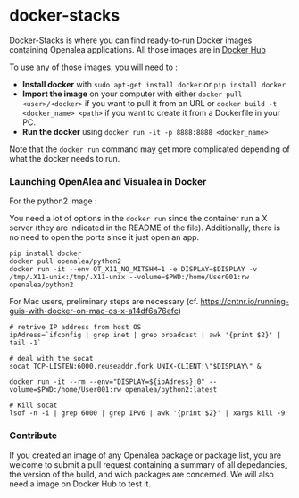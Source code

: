 # docker-stacks
Docker-Stacks is where you can find ready-to-run Docker images containing Openalea applications.
All those images are in [Docker Hub](https://hub.docker.com/)

To use any of those images, you will need to : 
- **Install docker** with ```sudo apt-get install docker``` or ```pip install docker```
- **Import the image** on your computer with either ```docker pull <user>/<docker>``` if you want to pull it from an URL or ```docker build -t <docker_name> <path>``` if you want to create it from a Dockerfile in your PC.
- **Run the docker** using ```docker run -it -p 8888:8888 <docker_name>```

Note that the `docker run` command may get more complicated depending of what the docker needs to run.

### Launching OpenAlea and Visualea in Docker 

For the python2 image : 

You need a lot of options in the `docker run` since the container run a X server (they are indicated in the README of the file).
Additionally, there is no need to open the ports since it just open an app.

```
pip install docker
docker pull openalea/python2
docker run -it --env QT_X11_NO_MITSHM=1 -e DISPLAY=$DISPLAY -v /tmp/.X11-unix:/tmp/.X11-unix --volume=$PWD:/home/User001:rw openalea/python2
```

For Mac users, preliminary steps are necessary (cf. https://cntnr.io/running-guis-with-docker-on-mac-os-x-a14df6a76efc)

```
# retrive IP address from host OS
ipAdress=`ifconfig | grep inet | grep broadcast | awk '{print $2}' | tail -1`

# deal with the socat
socat TCP-LISTEN:6000,reuseaddr,fork UNIX-CLIENT:\"$DISPLAY\" &

docker run -it --rm --env="DISPLAY=${ipAdress}:0" --volume=$PWD:/home/User001:rw openalea/python2:latest

# Kill socat
lsof -n -i | grep 6000 | grep IPv6 | awk '{print $2}' | xargs kill -9
```


### Contribute

If you created an image of any Openalea package or package list, you are welcome to submit a pull request containing a summary of all depedancies, the version of the build, and wich packages are concerned. We will also need a image on Docker Hub to test it.
